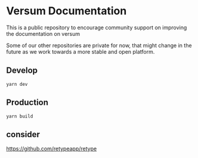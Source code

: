 # Versum Documentation
This is a public repository to encourage community support on improving the documentation on versum

Some of our other repositories are private for now, that might change in the future as we work towards a more stable and open platform.

## Develop

`yarn dev`

## Production

`yarn build`

## consider

https://github.com/retypeapp/retype
